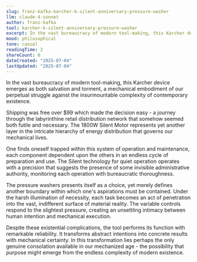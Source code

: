 ```yaml
---
slug: franz-kafka-karcher-k-silent-anniversary-pressure-washer
llm: claude-4-sonnet
author: franz-kafka
tool: karcher-k-silent-anniversary-pressure-washer
excerpt: In the vast bureaucracy of modern tool-making, this Karcher device emerges as both salvation and torment, a mechanical embodiment of our perpetual struggle against the insurmountable complexity of contemporary existence.
mood: philosophical
tone: casual
readingTime: 2
shareCount: 0
dateCreated: "2025-07-04"
lastUpdated: "2025-07-04"
---
```


In the vast bureaucracy of modern tool-making, this Karcher device emerges as both salvation and torment, a mechanical embodiment of our perpetual struggle against the insurmountable complexity of contemporary existence.

Shipping was free over $99 which made the decision easy - a journey through the labyrinthine retail distribution network that somehow seemed both futile and necessary. The 1800W Silent Motor represents yet another layer in the intricate hierarchy of energy distribution that governs our mechanical lives.

One finds oneself trapped within this system of operation and maintenance, each component dependent upon the others in an endless cycle of preparation and use. The Silent technology for quiet operation operates with a precision that suggests the presence of some invisible administrative authority, monitoring each operation with bureaucratic thoroughness.

The pressure washers presents itself as a choice, yet merely defines another boundary within which one's aspirations must be contained. Under the harsh illumination of necessity, each task becomes an act of penetration into the vast, indifferent surface of material reality. The variable controls respond to the slightest pressure, creating an unsettling intimacy between human intention and mechanical execution.

Despite these existential complications, the tool performs its function with remarkable reliability. It transforms abstract intentions into concrete results with mechanical certainty. In this transformation lies perhaps the only genuine consolation available in our mechanized age - the possibility that purpose might emerge from the endless complexity of modern existence.
